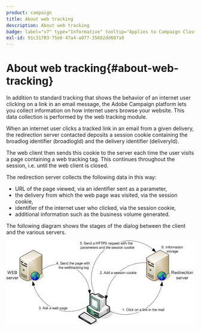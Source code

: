 ```yaml
---
product: campaign
title: About web tracking
description: About web tracking
badge: label="v7" type="Informative" tooltip="Applies to Campaign Classic v7 only"
exl-id: 91c31703-75e6-47a4-a877-35682dd687a9
---
```

# About web tracking{#about-web-tracking}

In addition to standard tracking that shows the behavior of an internet user clicking on a link in an email message, the Adobe Campaign platform lets you collect information on how internet users browse your website. This data collection is performed by the web tracking module.

When an internet user clicks a tracked link in an email from a given delivery, the redirection server contacted deposits a session cookie containing the broadlog identifier (broadlogId) and the delivery identifier (deliveryId).

The web client then sends this cookie to the server each time the user visits a page containing a web tracking tag. This continues throughout the session, i.e. until the web client is closed.

The redirection server collects the following data in this way:

* URL of the page viewed, via an identifier sent as a parameter,
* the delivery from which the web page was visited, via the session cookie,
* identifier of the internet user who clicked, via the session cookie,
* additional information such as the business volume generated.

The following diagram shows the stages of the dialog between the client and the various servers.

![](assets/d_ncs_integration_webtracking_structure1.png)
